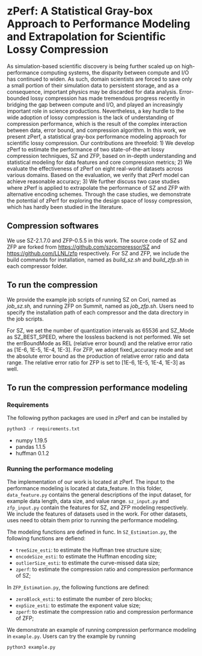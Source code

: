 # zPerf: A Statistical Gray-box Approach to Performance Modeling and Extrapolation for Scientific Lossy Compression

As simulation-based scientific discovery is being further scaled up on high-performance computing systems, the disparity between compute and I/O has continued to widen. As such, domain scientists are forced to save only a small portion of their simulation data to persistent
storage, and as a consequence, important physics may be discarded for data analysis. Error-bounded lossy compression has made tremendous progress recently in bridging the gap between compute and I/O, and played an increasingly important role in science productions. Nevertheless, a key hurdle to the wide adoption of lossy compression is the lack of understanding of compression performance, which is the result of the complex interaction between data, error bound, and compression algorithm. In this work, we present zPerf, a statistical gray-box performance modeling approach for scientific lossy compression. Our contributions are threefold: 1) We develop zPerf to estimate the performance of two state-of-the-art lossy compression techniques, SZ and ZFP, based on in-depth understanding and statistical modeling for data features and core compression metrics; 2) We evaluate the effectiveness of zPerf on eight real-world datasets across various domains. Based on the evaluation, we verify that zPerf model can achieve reasonable accuracy; 3) We further discuss two case studies where zPerf is applied to extrapolate the performance of SZ and ZFP with alternative encoding schemes. Through the case studies, we demonstrate the potential of zPerf for exploring the design space of lossy compression, which has hardly been studied in the literature.

## Compression softwares

We use SZ-2.1.7.0 and ZFP-0.5.5 in this work. The source code of SZ and ZFP are forked from https://github.com/szcompressor/SZ and https://github.com/LLNL/zfp respectively. For SZ and ZFP, we include the build commands for installation, named as *build_sz.sh* and *build_zfp.sh* in each compressor folder.

## To run the compression

We provide the example job scripts of running SZ on Cori, named as *job_sz.sh,* and running ZFP on Summit, named as *job_zfp.sh*. Users need to specify the installation path of each compressor and the data directory in the job scripts.

For SZ, we set the number of quantization intervals as 65536 and SZ_Mode as SZ_BEST_SPEED, where the lossless backend is not performed. We set the errBoundMode as REL (relative error bound) and the relative error ratio as [1E-6, 1E-5, 1E-4, 1E-3]. For ZFP, we adopt fixed_accuracy mode and set the absolute error bound as the production of relative error ratio and data range. The relative error ratio for ZFP is set to [1E-6, 1E-5, 1E-4, 1E-3] as well.

## To run the compression performance modeling

### Requirements

The following python packages are used in zPerf and can be installed by 

```python
python3 -r requirements.txt
```

- numpy 1.19.5
- pandas 1.1.5
- huffman 0.1.2

### Running the performance modeling

The implementation of our work is located at zPerf. The input to the performance modeling is located at data_feature. In this folder, ```data_feature.py``` contains the general descriptions of the input dataset, for example data length, data size, and value range. ```sz_input.py``` and ```zfp_input.py``` contain the features for SZ, and ZFP modeling respectively. We include the features of datasets used in the work. For other datasets, uses need to obtain them prior to running the performance modeling.

The modeling functions are defined in func. In ```SZ_Estimation.py```, the following functions are defiend:

- ```treeSize_esti```: to estimate the Huffman tree structure size;
- ```encodeSize_esti```: to estimate the Huffman encoding size;
- ```outlierSize_esti```: to estimate the curve-missed data size;
- ```zperf```: to estimate the compression ratio and compression performance of SZ;

In ```ZFP_Estimation.py```, the following functions are defined:
- ```zeroBlock_esti```: to estimate the number of zero blocks;
- ```expSize_esti```: to estimate the exponent value size;
- ```zperf```: to estimate the compression ratio and compression performance of ZFP;


We demonstrate an example of running compression performance modeling in ```example.py```. Users can try the example by running

```python
python3 example.py
```
